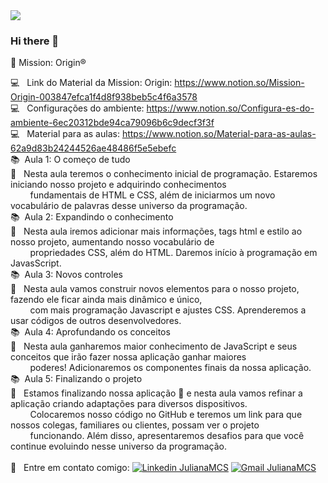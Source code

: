<img width="auto" src="https://https://github.com/Julianamcs/OriginSix/blob/master/Img/bg.jpg">

### Hi there 👋

:rocket: Mission: Origin®

 :computer:  &nbsp; Link do Material da Mission: Origin: https://www.notion.so/Mission-Origin-003847efca1f4d8f938beb5c4f6a3578
 <br/> :computer: &nbsp; Configurações do ambiente: https://www.notion.so/Configura-es-do-ambiente-6ec20312bde94ca79096b6c9decf3f3f
 <br/> :computer: &nbsp; Material para as aulas: https://www.notion.so/Material-para-as-aulas-62a9d83b24244526ae48486f5e5ebefc
 <br/> 📚 &nbsp;Aula 1: O começo de tudo
 <br/> 📝 &nbsp; Nesta aula teremos o conhecimento inicial de programação. Estaremos iniciando nosso projeto e adquirindo conhecimentos
 <br/> &nbsp; &nbsp; &nbsp; &nbsp; fundamentais de HTML e CSS, além de iniciarmos um novo vocabulário de palavras desse universo da programação.
 <br/> 📚 &nbsp;Aula 2: Expandindo o conhecimento 
 <br/> 📝 &nbsp; Nesta aula iremos adicionar mais informações, tags html e estilo ao nosso projeto, aumentando nosso vocabulário de 
 <br/> &nbsp;  &nbsp; &nbsp; &nbsp; propriedades CSS, além do HTML. Daremos início à programação em JavasScript.
 <br/> 📚 &nbsp;Aula 3: Novos controles
 <br/> 📝 &nbsp; Nesta aula vamos construir novos elementos para o nosso projeto, fazendo ele ficar ainda mais dinâmico e único, 
 <br/>  &nbsp; &nbsp; &nbsp; &nbsp; com mais programação Javascript e ajustes CSS. Aprenderemos a usar códigos de outros desenvolvedores.
 <br/> 📚 &nbsp;Aula 4: Aprofundando os conceitos
 <br/> 📝 &nbsp; Nesta aula ganharemos maior conhecimento de JavaScript e seus conceitos que irão fazer nossa aplicação ganhar maiores 
 <br/>  &nbsp; &nbsp; &nbsp; &nbsp; poderes! Adicionaremos os componentes finais da nossa aplicação. 
 <br/> 📚 &nbsp;Aula 5: Finalizando o projeto
 <br/> 📝 &nbsp; Estamos finalizando nossa aplicação 🎉 e nesta aula vamos refinar a aplicação criando adaptações para diversos dispositivos. 
 <br/>  &nbsp; &nbsp; &nbsp; &nbsp; Colocaremos nosso código no GitHub e teremos um link para que nossos colegas, familiares ou clientes, possam ver o projeto 
 <br/>  &nbsp; &nbsp; &nbsp; &nbsp; funcionando. Além disso, apresentaremos desafios para que você continue evoluindo nesse universo da programação.
 <br/>  <br/> :email: &nbsp; Entre em contato comigo: [![Linkedin JulianaMCS](https://img.shields.io/badge/-JulianaMCS-blue?style=flat-square&logo=Linkedin&logoColor=white&link=https://www.linkedin.com/in/julianamcs/)](https://www.linkedin.com/in/julianamcs/)
[![Gmail JulianaMCS](https://img.shields.io/badge/-JulianaMCS@gmail.com-c14438?style=flat-square&logo=Gmail&logoColor=white&link=mailto:julyanamcs@gmail.com)](mailto:julyanamcs@gmail.com)




